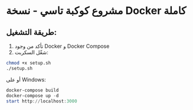 
# مشروع كوكبة تاسي - نسخة Docker كاملة
## طريقة التشغيل:
1. تأكد من وجود Docker و Docker Compose
2. شغّل السكربت:
```bash
chmod +x setup.sh
./setup.sh
```
أو على Windows:
```powershell
docker-compose build
docker-compose up -d
start http://localhost:3000
```
